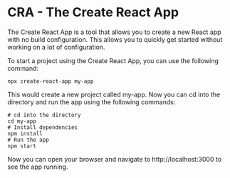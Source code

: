# CRA - The Create React App

The Create React App is a tool that allows you to create a new React app with no build configuration. This allows you to quickly get started without working on a lot of configuration.

To start a project using the Create React App, you can use the following command:

    npx create-react-app my-app

This would create a new project called my-app. Now you can cd into the directory and run the app using the following commands:

    # cd into the directory
    cd my-app
    # Install dependencies
    npm install
    # Run the app
    npm start

Now you can open your browser and navigate to http://localhost:3000 to see the app running.